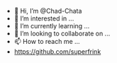 - 👋 Hi, I’m @Chad-Chata
- 👀 I’m interested in ...
- 🌱 I’m currently learning ...
- 💞️ I’m looking to collaborate on ...
- 📫 How to reach me ...
- https://github.com/superfrink

<!---
Chad-Chata/Chad-Chata is a ✨ special ✨ repository because its `README.md` (this file) appears on your GitHub profile.
You can click the Preview link to take a look at your changes.
--->
